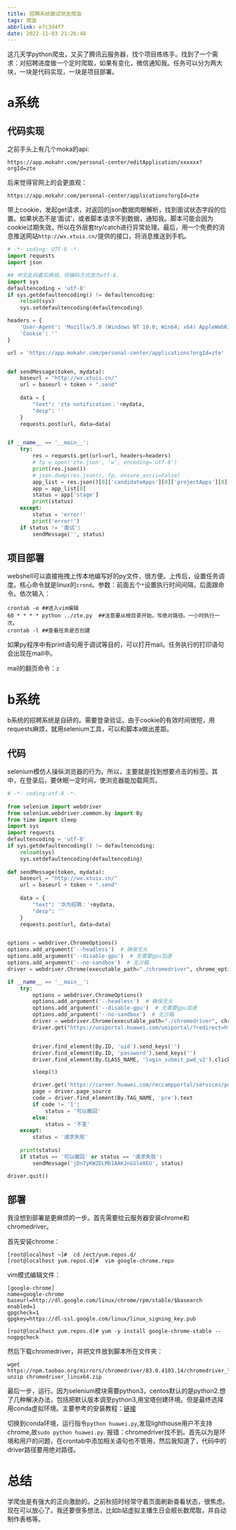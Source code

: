```yaml
---
title: 招聘系统面试状态爬虫
tags: 爬虫
abbrlink: e7c3d4f7
date: 2022-11-03 21:26:48
---
```


这几天学python爬虫，又买了腾讯云服务器，找个项目练练手。找到了一个需求：对招聘进度做一个定时爬取，如果有变化，微信通知我。任务可以分为两大块，一块是代码实现，一块是项目部署。

<!-- more -->
# a系统

## 代码实现

之前手头上有几个moka的api:

`https://app.mokahr.com/personal-center/editApplication/xxxxxx?orgId=zte`

后来觉得官网上的会更直观：

`https://app.mokahr.com/personal-center/applications?orgId=zte`

带上cookie，发起get请求，对返回的json数据肉眼解析，找到面试状态字段的位置。如果状态不是‘面试’，或者脚本请求不到数据，通知我。脚本可能会因为cookie过期失效。所以在外层套try/catch进行异常处理。最后，用一个免费的消息推送网站`http://wx.xtuis.cn/`提供的接口，将消息推送到手机。

```python
# -*- coding: UTF-8 -*- 
import requests
import json

## 中文乱码着实麻烦。将编码方式改为utf-8.
import sys
defaultencoding = 'utf-8'
if sys.getdefaultencoding() != defaultencoding:
    reload(sys)
    sys.setdefaultencoding(defaultencoding)

headers = {
    'User-Agent': 'Mozilla/5.0 (Windows NT 10.0; Win64; x64) AppleWebKit/537.36 (KHTML, like Gecko) Chrome/106.0.0.0 Safari/537.36',
    'Cookie': ''
}

url = 'https://app.mokahr.com/personal-center/applications?orgId=zte'


def sendMessage(token, mydata):
    baseurl = "http://wx.xtuis.cn/"
    url = baseurl + token + ".send"
    
    data = {
        "text": 'zte notification：'+mydata,
        "desp": ''
    }
    requests.post(url, data=data)


if __name__ == '__main__':
	try:
		res = requests.get(url=url, headers=headers)
		# fp = open('zte.json', 'w', encoding='utf-8')
		print(res.json())
		# json.dump(res.json(), fp, ensure_ascii=False)
		app_list = res.json()[0]['candidateApps'][0]['projectApps'][0]['apps']
		app = app_list[0]
		status = app['stage']
		print(status)
	except:
		status = 'error!'
		print('error!')
	if status != '面试':
		sendMessage('', status)

```

## 项目部署

webshell可以直接拖拽上传本地编写好的py文件，很方便。上传后，设置任务调度。核心命令就是linux的`crond`。参数：前面五个`*`设置执行时间间隔，后面跟命令。依次输入：

```shell
crontab -e ##进入vim编辑
60 * * * * python ../zte.py  ##注意要从根目录开始，写绝对路径。一小时执行一次。
crontab -l ##查看任务是否创建
```

如果py程序中有print语句用于调试等目的，可以打开mail。任务执行的打印语句会出现在mail中。

mail的翻页命令：`z`

# b系统

b系统的招聘系统是自研的。需要登录验证。由于cookie的有效时间很短，用requests麻烦，就用selenium工具，可以和脚本a做出差距。

## 代码
selenium模仿人操纵浏览器的行为。所以，主要就是找到想要点击的标签。其中，在登录后，要休眠一定时间，使浏览器能加载网页。

```python
# -*- coding:utf-8 -*-
 
from selenium import webdriver
from selenium.webdriver.common.by import By
from time import sleep
import sys
import requests
defaultencoding = 'utf-8'
if sys.getdefaultencoding() != defaultencoding:
    reload(sys)
    sys.setdefaultencoding(defaultencoding)
 
def sendMessage(token, mydata):
    baseurl = "http://wx.xtuis.cn/"
    url = baseurl + token + ".send"
    
    data = {
        "text": '华为招聘：'+mydata,
        "desp": ''
    }
    requests.post(url, data=data)


options = webdriver.ChromeOptions()
options.add_argument('--headless')  # 确保无头
options.add_argument('--disable-gpu')  # 无需要gpu加速
options.add_argument('--no-sandbox')  # 无沙箱
driver = webdriver.Chrome(executable_path="./chromedriver", chrome_options=options)  # 添加软链接后是不需要写路径的

if __name__ == '__main__':
	try:
		options = webdriver.ChromeOptions()
		options.add_argument('--headless')  # 确保无头
		options.add_argument('--disable-gpu')  # 无需要gpu加速
		options.add_argument('--no-sandbox')  # 无沙箱
		driver = webdriver.Chrome(executable_path="./chromedriver", chrome_options=options)
		driver.get("https://uniportal.huawei.com/uniportal/?redirect=https%3A%2F%2Fcareer.huawei.com%2Freccampportal%2Flogin_index.html%3Fredirect%3Dhttps%3A%2F%2Fcareer.huawei.com%2Freccampportal%2Fportal5%2Fcampus-recruitment.html%3Fi%3D46238")


		driver.find_element(By.ID, 'uid').send_keys('')
		driver.find_element(By.ID, 'password').send_keys('')
		driver.find_element(By.CLASS_NAME, 'login_submit_pwd_v2').click()

		sleep(5)

		driver.get('https://career.huawei.com/reccampportal/services/portal/portaluser/pro/getResumeLockSatus')
		page = driver.page_source
		code = driver.find_element(By.TAG_NAME, 'pre').text
		if code != '1':
			status = '可以撤回'
		else:
			status = '不变'
	except:
		status = '请求失败'
	
	print(status)
	if status == '可以撤回' or status == '请求失败':
		sendMessage('jDn7yKWZELMb1AAKJnGSle8EU', status)

driver.quit()
```
## 部署
我没想到部署是更麻烦的一步。首先需要给云服务器安装chrome和chromedriver。

首先安装chrome：

```shell
[root@localhost ~]#  cd /ect/yum.repos.d/
[root@localhost yum.repos.d]#  vim google-chrome.repo
```

vim模式编辑文件：

```
[google-chrome]
name=google-chrome
baseurl=http://dl.google.com/linux/chrome/rpm/stable/$basearch
enabled=1
gpgcheck=1
gpgkey=https://dl-ssl.google.com/linux/linux_signing_key.pub
```

```
[root@localhost yum.repos.d]# yum -y install google-chrome-stable --nogpgcheck
```

然后下载chromedriver，并把文件放到脚本所在文件夹：

```
wget https://npm.taobao.org/mirrors/chromedriver/83.0.4103.14/chromedriver_linux64.zip
unzip chromedriver_linux64.zip
```

最后一步，运行。因为selenium模块需要python3，centos默认的是python2.想了几种解决办法，包括把默认版本调至python3,用宝塔创建环境。但是最终选择用conda虚拟环境。主要参考的安装教程：[链接](https://blog.csdn.net/LJX_ahut/article/details/114282900)

切换到conda环境，运行指令`python huawei.py`,发现lighthouse用户不支持chrome,故`sudo python huawei.py`. 报错：chromedriver找不到。首先以为是环境和用户的问题，在crontab中添加相关语句也不管用，然后我知道了，代码中的driver路径要用绝对路径。


# 总结

学爬虫是有强大的正向激励的。之前秋招时经常守着页面刷新查看状态，很焦虑。现在可以放心了。我还要很多想法，比如b站虚拟主播生日会舰长数爬取，并自动制作表格等。